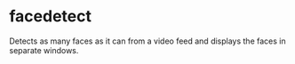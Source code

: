 facedetect
==========

Detects as many faces as it can from a video feed and displays the faces in separate windows.
